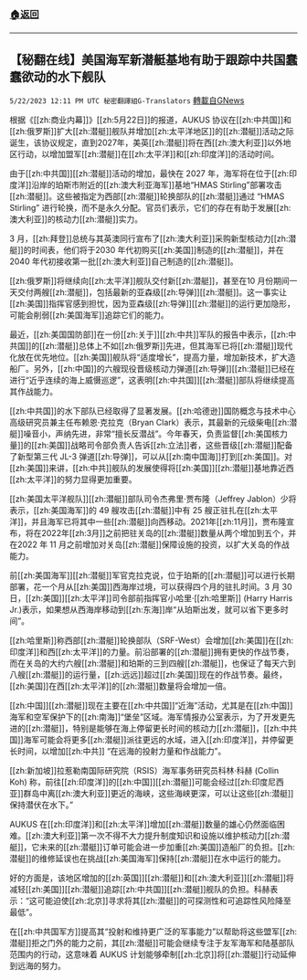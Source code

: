 ###  [:house:返回](README.md)
---


## 【秘翻在线】美国海军新潜艇基地有助于跟踪中共国蠢蠢欲动的水下舰队
`5/22/2023 12:11 PM UTC 秘密翻譯組G-Translators` [轉載自GNews](https://gnews.org/articles/1321245)

根据《[[zh:商业内幕]]》[[zh:5月22日]]的报道，AUKUS 协议在[[zh:中共国]]和[[zh:俄罗斯]]扩大[[zh:潜艇]]舰队并增加[[zh:太平洋地区]]的[[zh:潜艇]]活动之际诞生，该协议规定，直到2027年，美英[[zh:潜艇]]将在西[[zh:澳大利亚]]以外地区行动，以增加盟军[[zh:潜艇]]在[[zh:太平洋]]和[[zh:印度洋]]的活动时间。

由于[[zh:中共国]][[zh:潜艇]]活动的增加，最快在 2027 年，海军将在位于[[zh:印度洋]]沿岸的珀斯市附近的[[zh:澳大利亚海军]]基地“HMAS Stirling”部署攻击[[zh:潜艇]]。这些被指定为西部[[zh:潜艇]]轮换部队的[[zh:潜艇]]通过 “HMAS Stirling” 进行轮换，而不是永久分配。官员们表示，它们的存在有助于发展[[zh:澳大利亚]]的核动力[[zh:潜艇]]实力。

3 月，[[zh:拜登]]总统与其英澳同行宣布了[[zh:澳大利亚]]采购新型核动力[[zh:潜艇]]的时间表，他们将于2030 年代初购买[[zh:美国]]制造的[[zh:潜艇]]，并在2040 年代初接收第一批[[zh:澳大利亚]]自己制造的[[zh:潜艇]]。

[[zh:俄罗斯]]将继续向[[zh:太平洋]]舰队交付新[[zh:潜艇]]，甚至在10 月份期间一天交付两艘[[zh:潜艇]]，包括最新的亚森级[[zh:导弹]][[zh:潜艇]]。这一事实让[[zh:美国]]指挥官感到担忧，因为亚森级[[zh:导弹]][[zh:潜艇]]的运行更加隐形，可能会削弱[[zh:美国海军]]追踪它们的能力。

最近，[[zh:美国国防部]]在一份[[zh:关于]][[zh:中共]]军队的报告中表示，[[zh:中共国]]的[[zh:潜艇]]总体上不如[[zh:俄罗斯]]先进，但其海军已将[[zh:潜艇]]现代化放在优先地位。[[zh:美国]]舰队将“适度增长”，提高力量，增加新技术，扩大造船厂。另外，[[zh:中国]]的六艘现役晋级核动力弹道[[zh:导弹]][[zh:潜艇]]已经在进行“近乎连续的海上威慑巡逻”，这表明[[zh:中共国]][[zh:潜艇]]部队将继续提高其作战能力。

[[zh:中共国]]的水下部队已经取得了显著发展。[[zh:哈德逊]]国防概念与技术中心高级研究员兼主任布赖恩·克拉克（Bryan Clark）表示，其最新的元级柴电[[zh:潜艇]]噪音小，声纳先进，非常“擅长反潜战”。今年春天，负责监督[[zh:美国核力量]]的[[zh:美国]]战略司令部负责人告诉[[zh:立法]]者，这些晋级[[zh:潜艇]]配备了新型第三代 JL-3 弹道[[zh:导弹]]，可以从[[zh:南中国海]]打到[[zh:美国]]。对[[zh:美国]]来讲，[[zh:中共]]舰队的发展使得将[[zh:美国]][[zh:潜艇]]基地靠近西[[zh:太平洋]]的努力显得更加重要。

[[zh:美国太平洋舰队]][[zh:潜艇]]部队司令杰弗里·贾布隆（Jeffrey Jablon）少将表示，[[zh:美国海军]]的 49 艘攻击[[zh:潜艇]]中有 25 艘正驻扎在[[zh:太平洋]]，并且海军已将其中一些[[zh:潜艇]]向西移动。2021年[[zh:11月]]，贾布隆宣布，将在2022年[[zh:3月]]之前把驻关岛的[[zh:潜艇]]数量从两个增加到五个，并在2022 年 11 月之前增加对关岛[[zh:潜艇]]保障设施的投资，以扩大关岛的作战能力。

前[[zh:美国海军]][[zh:潜艇]]军官克拉克说，位于珀斯的[[zh:潜艇]]可以进行长期部署，花一个月从[[zh:美国]]西海岸过境，可以获得四个月的驻扎时间。3 月 30 日，[[zh:美国]][[zh:太平洋]]司令部前指挥官小哈里·[[zh:哈里斯]] (Harry Harris Jr.)表示，如果想从西海岸移动到[[zh:东海]]岸“从珀斯出发，就可以省下更多时间”。

[[zh:哈里斯]]称西部[[zh:潜艇]]轮换部队（SRF-West）会增加[[zh:美国]]在[[zh:印度洋]]和西[[zh:太平洋]]的力量。前沿部署的[[zh:潜艇]]拥有更快的作战节奏，而在关岛的大约六艘[[zh:潜艇]]和珀斯的三到四艘[[zh:潜艇]]，也保证了每天六到八艘[[zh:潜艇]]的运行量，[[zh:远远]]超过[[zh:美国]]现在的作战节奏。最终，[[zh:美国]]在西[[zh:太平洋]]的[[zh:潜艇]]数量将会增加一倍。

[[zh:中国]][[zh:潜艇]]现在主要在[[zh:中共国]]“近海”活动，尤其是在[[zh:中国]]海军和空军保护下的[[zh:南海]]“堡垒”区域。海军情报办公室表示，为了开发更先进的[[zh:潜艇]]，特别是能够在海上停留更长时间的核动力[[zh:潜艇]]，[[zh:中共国]]海军可能会将更多[[zh:潜艇]]派往更远的水域，进入[[zh:印度洋]]，并停留更长时间，以增加[[zh:中共]] “在远海的投射力量和作战能力”。

[[zh:新加坡]]拉惹勒南国际研究院（RSIS）海军事务研究员科林·科赫 (Collin Koh) 称，前往[[zh:印度洋]]的[[zh:中国]][[zh:潜艇]]可能会经过[[zh:印度尼西亚]]群岛中离[[zh:澳大利亚]]更近的海峡，这些海峡更深，可以让这些[[zh:潜艇]]保持潜伏在水下。”

AUKUS 在[[zh:印度洋]]和[[zh:太平洋]]增加[[zh:潜艇]]数量的雄心仍然面临困难。[[zh:澳大利亚]]第一次不得不大力提升制度知识和设施以维护核动力[[zh:潜艇]]，它未来的[[zh:潜艇]]订单可能会进一步加重[[zh:美国]]造船厂的负担。[[zh:潜艇]]的维修延误也在挑战[[zh:美国海军]]保持[[zh:潜艇]]在水中运行的能力。

好的方面是，该地区增加的[[zh:英国]][[zh:潜艇]]和[[zh:澳大利亚]][[zh:潜艇]]将减轻[[zh:美国]][[zh:潜艇]]追踪[[zh:中共国]][[zh:潜艇]]舰队的负担。科赫表示：“这可能迫使[[zh:北京]]寻求将其[[zh:潜艇]]的可探测性和可追踪性风险降至最低”。

在[[zh:中共国军方]]提高其“投射和维持更广泛的军事能力”以帮助将这些盟军[[zh:潜艇]]拒之门外的能力之前，其[[zh:潜艇]]可能会继续专注于友军海军和陆基部队范围内的行动，这意味着 AUKUS 计划能够牵制[[zh:北京]]将[[zh:潜艇]]行动延伸到远海的努力。
